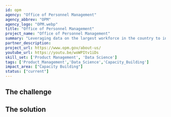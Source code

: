 ```yaml
---
id: opm
agency: "Office of Personnel Management"
agency_abbrev: "OPM"
agency_logo: "OPM.webp"
title: "Office of Personnel Management"
project_name: "Office of Personnel Management"
summary: "Leveraging data on the largest workforce in the country to increase the federal government’s capacity to recruit, retain, and empower the people delivering its complex mission."
partner_description: 
project_url: https://www.opm.gov/about-us/
youtube_url: https://youtu.be/woWPItv1iDs
skill_set: ['Product Management', 'Data Science']
tags: ['Product_Management','Data_Science','Capacity_Building']
impact_area: ["Capacity Building"]
status: ["current"]
---
```


## The challenge



## The solution 
